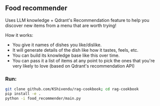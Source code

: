 ## Food recommender

Uses LLM knowledge + Qdrant's Recommendation feature to help you discover new items from a menu that are worth trying!

How it works:
- You give it names of dishes you like/dislike.
- It will generate details of the dish like how it tastes, feels, etc.
- You can build its knowledge base like this over time.
- You can pass it a list of items at any point to pick the ones that you're very likely to love (based on Qdrant's recommendation API)


### Run:

```sh
git clone github.com/KShivendu/rag-cookbook; cd rag-cookbook
pip install -e .
python -i food_recommender/main.py
```
